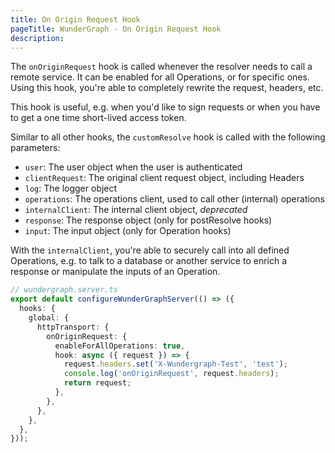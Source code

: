 ```yaml
---
title: On Origin Request Hook
pageTitle: WunderGraph - On Origin Request Hook
description:
---
```


The `onOriginRequest` hook is called whenever the resolver needs to call a remote service.
It can be enabled for all Operations, or for specific ones.
Using this hook, you're able to completely rewrite the request, headers, etc.

This hook is useful, e.g. when you'd like to sign requests or when you have to get a one time short-lived access token.

Similar to all other hooks,
the `customResolve` hook is called with the following parameters:

- `user`: The user object when the user is authenticated
- `clientRequest`: The original client request object, including Headers
- `log`: The logger object
- `operations`: The operations client, used to call other (internal) operations
- `internalClient`: The internal client object, _deprecated_
- `response`: The response object (only for postResolve hooks)
- `input`: The input object (only for Operation hooks)

With the `internalClient`,
you're able to securely call into all defined Operations,
e.g. to talk to a database or another service to enrich a response or manipulate the inputs of an Operation.

```typescript
// wundergraph.server.ts
export default configureWunderGraphServer(() => ({
  hooks: {
    global: {
      httpTransport: {
        onOriginRequest: {
          enableForAllOperations: true,
          hook: async ({ request }) => {
            request.headers.set('X-Wundergraph-Test', 'test');
            console.log('onOriginRequest', request.headers);
            return request;
          },
        },
      },
    },
  },
}));
```
